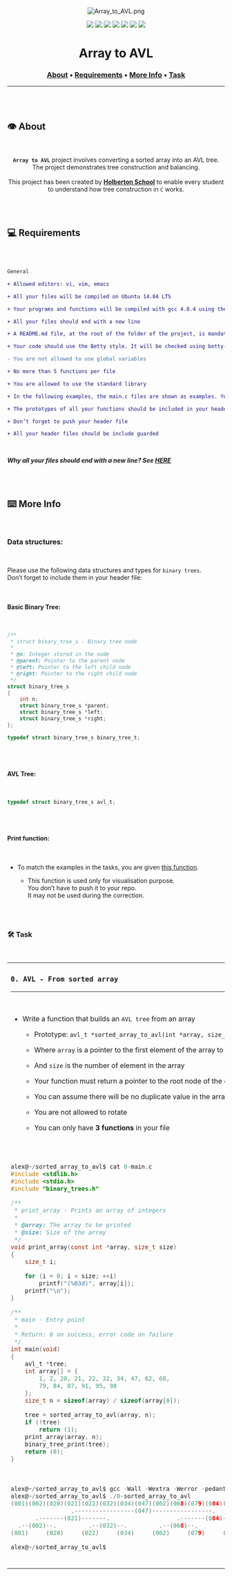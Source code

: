 <div align="center">
<br>

![Array_to_AVL.png](README-image/array_to_avl.png)

</div>


<p align="center">
<img src="https://img.shields.io/badge/-C-yellow">
<img src="https://img.shields.io/badge/-Linux-lightgrey">
<img src="https://img.shields.io/badge/-WSL-brown">
<img src="https://img.shields.io/badge/-Ubuntu%2020.04.4%20LTS-orange">
<img src="https://img.shields.io/badge/-JetBrains-blue">
<img src="https://img.shields.io/badge/-Holberton%20School-red">
<img src="https://img.shields.io/badge/License-not%20specified-brightgreen">
</p>


<h1 align="center"> Array to AVL </h1>


<h3 align="center">
<a href="https://github.com/RazikaBengana/holbertonschool-interview/tree/main/sorted_array_to_avl#eye-about">About</a> •
<a href="https://github.com/RazikaBengana/holbertonschool-interview/tree/main/sorted_array_to_avl#computer-requirements">Requirements</a> •
<a href="https://github.com/RazikaBengana/holbertonschool-interview/tree/main/sorted_array_to_avl#keyboard-more-info">More Info</a> •
<a href="https://github.com/RazikaBengana/holbertonschool-interview/tree/main/sorted_array_to_avl#hammer_and_wrench-task">Task</a>
</h3>

---

<!-- ------------------------------------------------------------------------------------------------- -->

<br>
<br>

## :eye: About

<br>

<div align="center">

**`Array to AVL`** project involves converting a sorted array into an AVL tree.
<br>
The project demonstrates tree construction and balancing.
<br>
<br>
This project has been created by **[Holberton School](https://www.holbertonschool.com/about-holberton)** to enable every student to understand how tree construction in `C` works.

</div>

<br>
<br>

<!-- ------------------------------------------------------------------------------------------------- -->

## :computer: Requirements

<br>

```diff

General

+ Allowed editors: vi, vim, emacs

+ All your files will be compiled on Ubuntu 14.04 LTS

+ Your programs and functions will be compiled with gcc 4.8.4 using the flags -Wall -Werror -Wextra and -pedantic

+ All your files should end with a new line

+ A README.md file, at the root of the folder of the project, is mandatory

+ Your code should use the Betty style. It will be checked using betty-style.pl and betty-doc.pl

- You are not allowed to use global variables

+ No more than 5 functions per file

+ You are allowed to use the standard library

+ In the following examples, the main.c files are shown as examples. You can use them to test your functions, but you don’t have to push them to your repo (if you do we won’t take them into account). We will use our own main.c files at compilation. Our main.c files might be different from the one shown in the examples

+ The prototypes of all your functions should be included in your header file called binary_trees.h

+ Don’t forget to push your header file

+ All your header files should be include guarded

```

<br>

**_Why all your files should end with a new line? See [HERE](https://unix.stackexchange.com/questions/18743/whats-the-point-in-adding-a-new-line-to-the-end-of-a-file/18789)_**

<br>
<br>

<!-- ------------------------------------------------------------------------------------------------- -->

## :keyboard: More Info

<br>

### Data structures:

<br>

Please use the following data structures and types for `binary trees`. <br>
Don’t forget to include them in your header file:

<br>

#### Basic Binary Tree:

<br>

```c
/**
 * struct binary_tree_s - Binary tree node
 *
 * @n: Integer stored in the node
 * @parent: Pointer to the parent node
 * @left: Pointer to the left child node
 * @right: Pointer to the right child node
 */
struct binary_tree_s
{
    int n;
    struct binary_tree_s *parent;
    struct binary_tree_s *left;
    struct binary_tree_s *right;
};

typedef struct binary_tree_s binary_tree_t;
```

<br>
<br>

#### AVL Tree:

<br>

```c
typedef struct binary_tree_s avl_t;
```

<br>
<br>

#### Print function:

<br>

- To match the examples in the tasks, you are given [this function](https://github.com/hs-hq/0x1C.c).

    - This function is used only for visualisation purpose. <br>
      You don’t have to push it to your repo. <br>
      It may not be used during the correction.

<br>
<br>

<!-- ------------------------------------------------------------------------------------------------- -->

### :hammer_and_wrench: Task

<br>

<table align="center">
<tr>
<td>

### **`0. AVL - From sorted array`**

---

<br>

- Write a function that builds an `AVL tree` from an array

    - Prototype: `avl_t *sorted_array_to_avl(int *array, size_t size);`

    - Where `array` is a pointer to the first element of the array to be converted

    - And `size` is the number of element in the array

    - Your function must return a pointer to the root node of the created AVL tree, or `NULL` on failure

    - You can assume there will be no duplicate value in the array

    - You are not allowed to rotate

    - You can only have **3 functions** in your file

<br>
<br>

```c
alex@~/sorted_array_to_avl$ cat 0-main.c
#include <stdlib.h>
#include <stdio.h>
#include "binary_trees.h"

/**
 * print_array - Prints an array of integers
 *
 * @array: The array to be printed
 * @size: Size of the array
 */
void print_array(const int *array, size_t size)
{
    size_t i;

    for (i = 0; i < size; ++i)
        printf("(%03d)", array[i]);
    printf("\n");
}

/**
 * main - Entry point
 *
 * Return: 0 on success, error code on failure
 */
int main(void)
{
    avl_t *tree;
    int array[] = {
        1, 2, 20, 21, 22, 32, 34, 47, 62, 68,
        79, 84, 87, 91, 95, 98
    };
    size_t n = sizeof(array) / sizeof(array[0]);

    tree = sorted_array_to_avl(array, n);
    if (!tree)
        return (1);
    print_array(array, n);
    binary_tree_print(tree);
    return (0);
}
```

<br>

```c
alex@~/sorted_array_to_avl$ gcc -Wall -Wextra -Werror -pedantic binary_tree_print.c 0-main.c 0-sorted_array_to_avl.c -o 0-sorted_array_to_avl
alex@~/sorted_array_to_avl$ ./0-sorted_array_to_avl
(001)(002)(020)(021)(022)(032)(034)(047)(062)(068)(079)(084)(087)(091)(095)(098)
                 .-----------------(047)-----------------.
       .-------(021)-------.                   .-------(084)-------.
  .--(002)--.         .--(032)--.         .--(068)--.         .--(091)--.
(001)     (020)     (022)     (034)     (062)     (079)     (087)     (095)--.
                                                                           (098)
alex@~/sorted_array_to_avl$
```

<br>

</td>
</tr>
</table>
